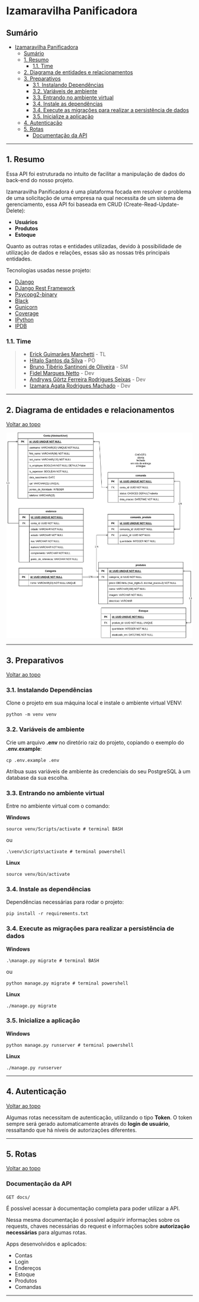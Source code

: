 # Izamaravilha Panificadora

## Sumário

- [Izamaravilha Panificadora](#izamaravilha-panificadora)
  - [Sumário](#sumário)
  - [1. Resumo](#1-resumo)
    - [1.1. Time](#11-time)
  - [2. Diagrama de entidades e relacionamentos](#2-diagrama-de-entidades-e-relacionamentos)
  - [3. Preparativos](#3-preparativos)
    - [3.1. Instalando Dependências](#31-instalando-dependências)
    - [3.2. Variáveis de ambiente](#32-variáveis-de-ambiente)
    - [3.3. Entrando no ambiente virtual](#33-entrando-no-ambiente-virtual)
    - [3.4. Instale as dependências](#34-instale-as-dependências)
    - [3.4. Execute as migrações para realizar a persistência de dados](#34-execute-as-migrações-para-realizar-a-persistência-de-dados)
    - [3.5. Inicialize a aplicação](#35-inicialize-a-aplicação)
  - [4. Autenticação](#4-autenticação)
  - [5. Rotas](#5-rotas)
    - [Documentação da API](#documentação-da-api)

---

## 1. Resumo

Essa API foi estruturada no intuito de facilitar a manipulação de dados do back-end do nosso projeto.

Izamaravilha Panificadora é uma plataforma focada em resolver o problema de uma solicitação de uma empresa
na qual necessita de um sistema de gerenciamento, essa API foi baseada em CRUD (Create-Read-Update-Delete):

- **Usuários**
- **Produtos**
- **Estoque**

Quanto as outras rotas e entidades utilizadas, devido à possibilidade de utilização de dados e relações,
essas são as nossas três principais entidades.

Tecnologias usadas nesse projeto:

- [DJango](https://www.djangoproject.com/)
- [DJango Rest Framework](https://www.django-rest-framework.org/)
- [Psycopg2-binary](https://pypi.org/project/psycopg2-binary/)
- [Black](https://pypi.org/project/black/)
- [Gunicorn](https://gunicorn.org/)
- [Coverage](https://pypi.org/project/coverage/)
- [IPython](https://pypi.org/project/ipython/)
- [IPDB](https://pypi.org/project/ipdb/)

### 1.1. Time

> - [Erick Guimarães Marchetti](https://github.com/erickmarchetti) - TL
> - [Hítalo Santos da Silva](https://github.com/hitaloss) - PO
> - [Bruno Tibério Santinoni de Oliveira](https://github.com/brunotiberio) - SM
> - [Fidel Marques Netto](https://github.com/fidelmarques) - Dev
> - [Andryws Görtz Ferreira Rodrigues Seixas](https://github.com/AndrywsKenzie) - Dev
> - [Izamara Agata Rodrigues Machado](https://github.com/izamaraa) - Dev

---

## 2. Diagrama de entidades e relacionamentos

[ Voltar ao topo ](#sumário)

![DER](Diagrama-Izamaravilha.png)

---

## 3. Preparativos

[ Voltar ao topo ](#sumário)

### 3.1. Instalando Dependências

Clone o projeto em sua máquina local e instale o ambiente virtual VENV:

```shell
python -m venv venv
```

### 3.2. Variáveis de ambiente

Crie um arquivo **.env** no diretório raiz do projeto, copiando o exemplo do **.env.example**:

```shell
cp .env.example .env
```

Atribua suas variáveis de ambiente às credenciais do seu PostgreSQL à um database da sua escolha.

### 3.3. Entrando no ambiente virtual

Entre no ambiente virtual com o comando:

**Windows**

```shell
source venv/Scripts/activate # terminal BASH
```

ou

```shell
.\venv\Scripts\activate # terminal powershell
```

**Linux**

```shell
source venv/bin/activate
```

### 3.4. Instale as dependências

Dependências necessárias para rodar o projeto:

```shell
pip install -r requirements.txt
```

### 3.4. Execute as migrações para realizar a persistência de dados

**Windows**

```shell
.\manage.py migrate # terminal BASH
```

ou

```shell
python manage.py migrate # terminal powershell
```

**Linux**

```shell
./manage.py migrate
```

### 3.5. Inicialize a aplicação

**Windows**

```shell
python manage.py runserver # terminal powershell
```

**Linux**

```shell
./manage.py runserver
```

---

## 4. Autenticação

[ Voltar ao topo ](#sumário)

Algumas rotas necessitam de autenticação, utilizando o tipo **Token**.
O token sempre será gerado automaticamente através do **login de usuário**, ressaltando que há níveis de
autorizações diferentes.

---

## 5. Rotas

[ Voltar ao topo ](#sumário)

### Documentação da API

`GET docs/`

É possível acessar à documentação completa para poder utilizar a API.

Nessa mesma documentação é possível adquirir informações sobre os requests, chaves necessárias do request e
informações sobre **autorização necessárias** para algumas rotas.

Apps desenvolvidos e aplicados:

- Contas
- Login
- Endereços
- Estoque
- Produtos
- Comandas

---
